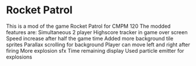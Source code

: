 # Rocket Patrol

This is a mod of the game Rocket Patrol for CMPM 120
The modded features are:
Simultaneous 2 player
Highscore tracker in game over screen
Speed increase after half the game time
Added more background tile sprites
Parallax scrolling for background
Player can move left and right after firing
More explosion sfx
Time remaining display
Used particle emitter for explosions


